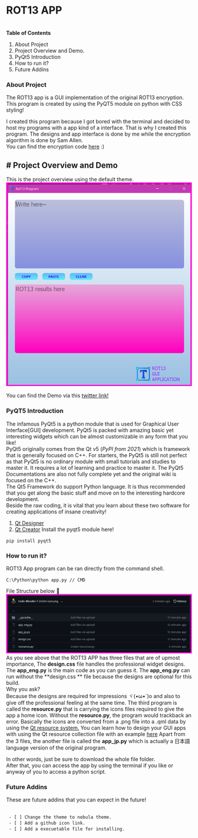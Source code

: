 ﻿# ROT13 APP
</br>
<b>Table of Contents</b>

 1. About Project
 2. Project Overview and Demo.
 3. PyQt5 Introduction
 4. How to run it?
 5. Future Addins
### About Project
The ROT13 app is a GUI implementation of the original ROT13 encryption. This program is created by using the PyQT5 module on python with CSS styling! 

I created this program because I got bored with the terminal and decided to host my programs with a app kind of a interface. That is why I created this program. The designs and app interface is done by me while the encryption algorithm is done by Sam Allen. </br>
You can find the encryption code [here](https://www.dotnetperls.com/rot13-python) :)

## # Project Overview and Demo
This is the project overview using the default theme.
![image_2](https://github.com/Code-Blender-7/Mini_Apps/blob/main/ROT13%20App/Images_for_readme/2.png?raw=true)

You can find the Demo via this [twitter link!](https://twitter.com/Black_2_white/status/1381659824409079808)

### PyQT5 Introduction
The infamous PyQt5 is a python module that is used for Graphical User Interface[GUI] development. PyQt5 is packed with amazing basic yet interesting widgets which can be almost customizable in any form that you like! \
PyQt5 originally comes from the Qt v5 (*PyPI from 2021*)  which is framework that is generally focused on C++. For starters, the PyQt5 is still not perfect as that PyQt5 is no ordinary module with small tutorials and studies to master it. It requires a lot of learning and practice to master it. The PyQt5 Documentations are also not fully complete yet and the original wiki is focused on the C++. \
The Qt5 Framework do support Python language. It is thus recommended that you get along the basic stuff and move on to the interesting hardcore development.
</br>
Beside the raw coding, it is vital that you learn about these two software for creating applications of insane creativity! 

 1. [Qt Designer](https://www.qt.io/design)
 2. [Qt Creator](https://www.qt.io/product/development-tools) 
Install the pyqt5 module here!
```
pip install pyqt5
```


### How to run it?
ROT13 App program can be ran directly from the command shell.  </br>
~~~
C:\Python\python app.py // CMD
~~~
File Structure below 🔽
![image](https://github.com/Code-Blender-7/Mini_Apps/blob/main/ROT13%20App/Images_for_readme/brrrtttttttttt.png?raw=true)
As you see above that the ROT13 APP has three files that are of upmost importance, The **design.css** file handles the professional widget designs. The **app_eng.py** is the main code as you can guess it. The **app_eng.py** can run without the **design.css ** file because the designs are optional for this build.   </br>
Why you ask?  </br>
Because the designs are required for impressions ヾ(•ω•`)o and also to give off the professional feeling at the same time. 
The third program is called the **resource.py** that is carrying the icons files required to give the app a home icon. Without the **resource.py**, the program would trackback an error. Basically the icons are converted from a .png file into a .qml data by using the [Qt resource system.](https://doc.qt.io/qt-5/resources.html)
You can learn how to design your GUI apps with using the Qt resource collection file with an example [here](https://realpython.com/python-menus-toolbars/) 
Apart from the 3 files, the another file is called the **app_jp.py** which is actually a 日本語 language version of the original program. 

In other words, just be sure to download the whole file folder. </br>
After that, you can access the app by using the terminal if you like or anyway of you to access a python script. 


### Future Addins
These are future addins that you can expect in the future!
```

 - [ ] Change the theme to nebula theme.
 - [ ] Add a github icon link.
 - [ ] Add a execuetable file for installing.
 
```
